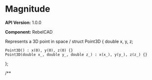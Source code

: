 # Magnitude

**API Version:** 1.0.0

**Component:** RebelCAD

Represents a 3D point in space
/
struct Point3D {
    double x, y, z;
    
    Point3D() : x(0), y(0), z(0) {}
    Point3D(double x_, double y_, double z_) : x(x_), y(y_), z(z_) {}
};

/**

